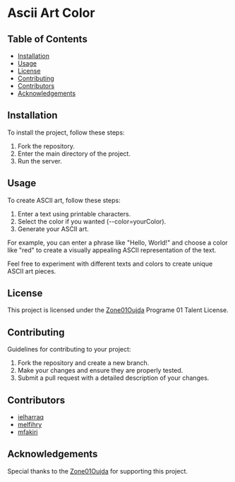 # Ascii Art Color

## Table of Contents

- [Installation](#installation)
- [Usage](#usage)
- [License](#license)
- [Contributing](#contributing)
- [Contributors](#contributors)
- [Acknowledgements](#acknowledgements)      

## Installation
To install the project, follow these steps:
1. Fork the repository.
2. Enter the main directory of the project.
3. Run the server.

## Usage
To create ASCII art, follow these steps:
1. Enter a text using printable characters.
2. Select the color if you wanted (--color=yourColor).
3. Generate your ASCII art.

For example, you can enter a phrase like "Hello, World!" and choose a color like "red" to create a visually appealing ASCII representation of the text.

Feel free to experiment with different texts and colors to create unique ASCII art pieces.

## License
This project is licensed under the [Zone01Oujda](https://learn.zone01oujda.ma/) Programe 01 Talent License.

## Contributing

Guidelines for contributing to your project:

1. Fork the repository and create a new branch.
2. Make your changes and ensure they are properly tested.
3. Submit a pull request with a detailed description of your changes.

## Contributors
- [ielharraq](https://learn.zone01oujda.ma/git/ielharra)
- [melfihry](https://learn.zone01oujda.ma/git/melfihry)
- [mfakiri](https://learn.zone01oujda.ma/git/mfakiri)


## Acknowledgements

Special thanks to the  [Zone01Oujda](https://learn.zone01oujda.ma/) for supporting this project.

